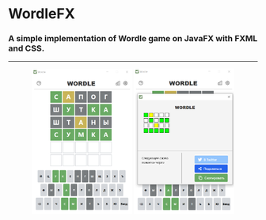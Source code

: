 # WordleFX
<h3>A simple implementation of Wordle game on JavaFX with FXML and CSS.</h3>
<hr>
<div align="center">
    <img src="src/main/resources/com/wordle/image/screenshots/screenshot1.png" style="width: 40%;">
    <img src="src/main/resources/com/wordle/image/screenshots/screenshot2.png" style="width: 40%;">
</div>
